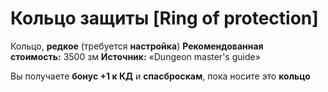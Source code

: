 # Кольцо защиты [Ring of protection]

Кольцо, **редкое** (требуется **настройка**)
**Рекомендованная стоимость:** 3500 зм
**Источник:** «Dungeon master's guide»

Вы получаете **бонус +1 к КД** и **спасброскам**, пока носите это **кольцо**